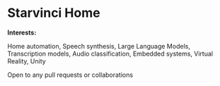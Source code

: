 # Starvinci Home
**Interests:** 

Home automation, Speech synthesis, Large Language Models, Transcription models,
Audio classification, Embedded systems, Virtual Reality, Unity

Open to any pull requests or collaborations

